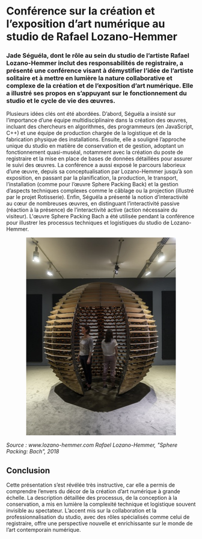 # Conférence sur la création et l’exposition d’art numérique au studio de Rafael Lozano-Hemmer

### Jade Séguéla, dont le rôle au sein du studio de l’artiste Rafael Lozano-Hemmer inclut des responsabilités de registraire, a présenté une conférence visant à démystifier l’idée de l’artiste solitaire et à mettre en lumière la nature collaborative et complexe de la création et de l’exposition d’art numérique. Elle a illustré ses propos en s’appuyant sur le fonctionnement du studio et le cycle de vie des œuvres.

Plusieurs idées clés ont été abordées. D’abord, Séguéla a insisté sur l’importance d’une équipe multidisciplinaire dans la création des œuvres, incluant des chercheurs en algorithmes, des programmeurs (en JavaScript, C++) et une équipe de production chargée de la logistique et de la fabrication physique des installations. Ensuite, elle a souligné l’approche unique du studio en matière de conservation et de gestion, adoptant un fonctionnement quasi-muséal, notamment avec la création du poste de registraire et la mise en place de bases de données détaillées pour assurer le suivi des œuvres. La conférence a aussi exposé le parcours laborieux d’une œuvre, depuis sa conceptualisation par Lozano-Hemmer jusqu’à son exposition, en passant par la planification, la production, le transport, l’installation (comme pour l’œuvre Sphere Packing Back) et la gestion d’aspects techniques complexes comme le câblage ou la projection (illustré par le projet Rotisserie). Enfin, Séguéla a présenté la notion d’interactivité au cœur de nombreuses œuvres, en distinguant l’interactivité passive (réaction à la présence) de l’interactivité active (action nécessaire du visiteur). L'œuvre Sphere Packing Bach a été utilisée pendant la conférence pour illustrer les processus techniques et logistiques du studio de Lozano-Hemmer.

<div align="center">
  <img src="./photo_référence/sphere_packing_bach_montreal_2018_glh_016.jpg" alt="sphere" />
</div>
<p><em>Source : www.lozano-hemmer.com Rafael Lozano-Hemmer, "Sphere Packing: Bach", 2018</em></p>

## Conclusion
Cette présentation s’est révélée très instructive, car elle a permis de comprendre l’envers du décor de la création d’art numérique à grande échelle. La description détaillée des processus, de la conception à la conservation, a mis en lumière la complexité technique et logistique souvent invisible au spectateur. L’accent mis sur la collaboration et la professionnalisation du studio, avec des rôles spécialisés comme celui de registraire, offre une perspective nouvelle et enrichissante sur le monde de l’art contemporain numérique.
